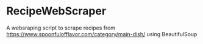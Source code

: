# RecipeWebScraper
A websraping script to scrape recipes from https://www.spoonfulofflavor.com/category/main-dish/ using BeautifulSoup
